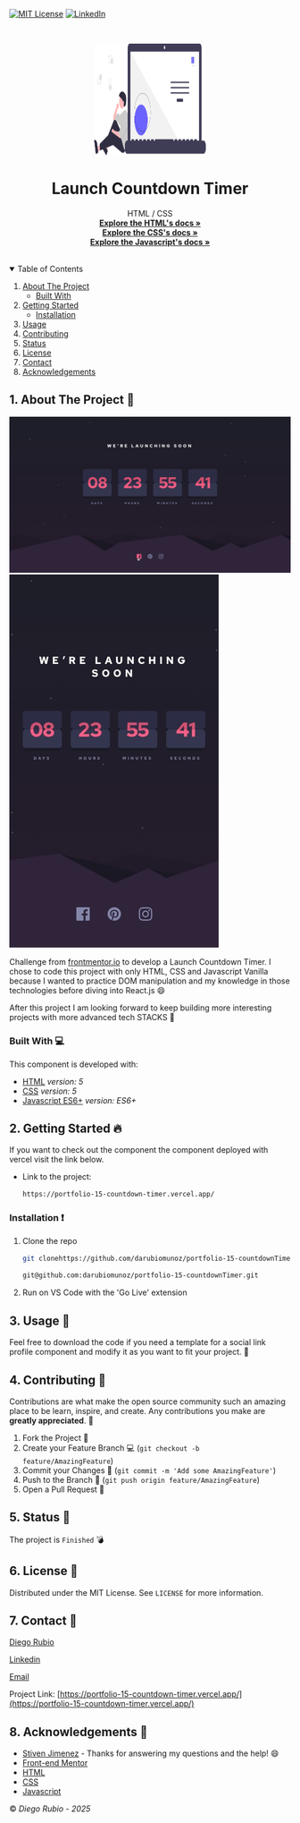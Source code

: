 <!-- PROJECT SHIELDS -->
<!--
*** I'm using markdown "reference style" links for readability.
*** Reference links are enclosed in brackets [ ] instead of parentheses ( ).
*** See the bottom of this document for the declaration of the reference variables
*** for contributors-url, forks-url, etc. This is an optional, concise syntax you may use.
*** https://www.markdownguide.org/basic-syntax/#reference-style-links
-->

[![MIT License][license-shield]][license-url]
[![LinkedIn][linkedin-shield]][linkedin-url]

<!-- PROJECT LOGO -->
<br />
<p align="center">
  <a href="https://github.com/darubiomunoz/portfolio-15-countdownTimer">
    <img src="./src/assets/images/readme-logo.svg" alt="Logo" width="200" height="200">
  </a>
  <h1 align="center">Launch Countdown Timer</h1>
  <p align="center">
    HTML / CSS
    <br />
    <a href="https://developer.mozilla.org/en-US/docs/Web/HTML"><strong>Explore the HTML's docs »</strong></a>
    <br />
    <a href="https://developer.mozilla.org/en-US/docs/Web/CSS"><strong>Explore the CSS's docs »</strong></a>
    <br />
    <a href="(https://developer.mozilla.org/en-US/docs/Web/JavaScript"><strong>Explore the Javascript's docs »</strong></a>
    <br />
    <br />
  </p>
</p>

<!-- TABLE OF CONTENTS -->
<details open="open">
  <summary>Table of Contents</summary>
  <ol>
    <li>
      <a href="#about-the-project">About The Project</a>
      <ul>
        <li><a href="#built-with">Built With</a></li>
      </ul>
    </li>
    <li>
      <a href="#getting-started">Getting Started</a>
      <ul>
        <li><a href="#installation">Installation</a></li>
      </ul>
    </li>
    <li><a href="#usage">Usage</a></li>
    <li><a href="#contributing">Contributing</a></li>
    <li><a href="#">Status</a></li>
    <li><a href="#license">License</a></li>
    <li><a href="#contact">Contact</a></li>
    <li><a href="#acknowledgements">Acknowledgements</a></li>
  </ol>
</details>

<!-- ABOUT THE PROJECT -->
## 1. About The Project :round_pushpin:

![Product Name Screen Shot][product-screenshot]
![Product Name Screen Shot][product-screenshot-frontend]

Challenge from [frontmentor.io](https://www.frontendmentor.io/challenges) to develop a Launch Countdown Timer. I chose to code this project with only HTML, CSS and Javascript Vanilla because I wanted to practice DOM manipulation and my knowledge in those technologies before diving into React.js :smile:

After this project I am looking forward to keep building more interesting projects with more advanced tech STACKS :stars:

### Built With :computer:

This component is developed with:

* [HTML](https://developer.mozilla.org/en-US/docs/Web/Guide/HTML/HTML5) _version: 5_
* [CSS](https://developer.mozilla.org/en-US/docs/Web/CSS) _version: 5_
* [Javascript ES6+](https://developer.mozilla.org/en-US/docs/Web/JavaScript) _version: ES6+_

<!-- GETTING STARTED -->
## 2. Getting Started :fire:

If you want to check out the component the component deployed with vercel visit the link below.

* Link to the project:

  ```sh
  https://portfolio-15-countdown-timer.vercel.app/
  ```

### Installation  :exclamation:

1. Clone the repo

   ```sh
   git clonehttps://github.com/darubiomunoz/portfolio-15-countdownTimer.git
   ```

   ```sh
   git@github.com:darubiomunoz/portfolio-15-countdownTimer.git
   ```

2. Run on VS Code with the 'Go Live' extension
<!-- USAGE EXAMPLES -->
## 3. Usage :star2:

Feel free to download the code if you need a template for a social link profile component and modify it as you want to fit your project. :bear:


<!-- CONTRIBUTING -->
## 4. Contributing :tada:

Contributions are what make the open source community such an amazing place to be learn, inspire, and create. Any contributions you make are **greatly appreciated**. :goat:

1. Fork the Project :mag_right:
2. Create your Feature Branch :computer: (`git checkout -b feature/AmazingFeature`)
3. Commit your Changes :gift: (`git commit -m 'Add some AmazingFeature'`)
4. Push to the Branch :confetti_ball: (`git push origin feature/AmazingFeature`)
5. Open a Pull Request :bell:

<!-- Status -->
## 5. Status :memo:

The project is `Finished` :bomb:

<!-- LICENSE -->
## 6. License :memo:

Distributed under the MIT License. See `LICENSE` for more information.

<!-- CONTACT -->
## 7. Contact :e-mail:

[Diego Rubio](https://darubiomunoz.github.io/)

[Linkedin](https://www.linkedin.com/in/darmdev/)

[Email](mailto:darubiomunoz@gmail.com)

Project Link: [https://portfolio-15-countdown-timer.vercel.app/](https://portfolio-15-countdown-timer.vercel.app/)

<!-- ACKNOWLEDGEMENTS -->
## 8. Acknowledgements :clap:

* [Stiven Jimenez](https://github.com/stivenjimenez) - Thanks for answering my questions and the help! :smile:
* [Front-end Mentor](https://www.frontendmentor.io/challenges)
* [HTML](https://developer.mozilla.org/en-US/docs/Web/Guide/HTML/HTML5)
* [CSS](https://developer.mozilla.org/en-US/docs/Web/CSS)
* [Javascript](https://developer.mozilla.org/en-US/docs/Web/JavaScript)



:copyright: _Diego Rubio - 2025_

<!-- MARKDOWN LINKS & IMAGES -->
<!-- https://www.markdownguide.org/basic-syntax/#reference-style-links -->

[license-shield]: https://img.shields.io/github/license/othneildrew/Best-README-Template.svg?style=for-the-badge
[license-url]: https://github.com/darubiomunoz/portfolio-14-sociallinkprofile/blob/master/LICENSE
[linkedin-shield]: https://img.shields.io/badge/-LinkedIn-black.svg?style=for-the-badge&logo=linkedin&colorB=555
[linkedin-url]: https://www.linkedin.com/in/darmdev/
[product-screenshot]: ./src/assets/design/active-states.jpg
[product-screenshot-frontend]: ./src/assets/design/mobile-design.jpg
